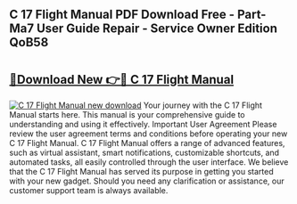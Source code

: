 ## C 17 Flight Manual PDF Download Free - Part-Ma7 User Guide Repair - Service Owner Edition QoB58

# <h2><a href="http://bc60074.oget.top/?id=C+17+Flight+Manual">🔗Download New 👉🔴 C 17 Flight Manual</a></h2>

[![C 17 Flight Manual new download](https://i.imgur.com/5g1atiW.png)](http://bc60074.oget.top/?id=C+17+Flight+Manual)
Your journey with the C 17 Flight Manual starts here. This manual is your comprehensive guide to understanding and using it effectively. Important User Agreement Please review the user agreement terms and conditions before operating your new C 17 Flight Manual. C 17 Flight Manual offers a range of advanced features, such as virtual assistant, smart notifications, customizable shortcuts, and automated tasks, all easily controlled through the user interface. We believe that the C 17 Flight Manual has served its purpose in getting you started with your new gadget. Should you need any clarification or assistance, our customer support team is always available.
